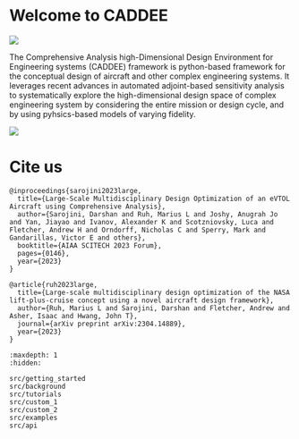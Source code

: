 # Welcome to CADDEE

![](/src/images/movie_all_geometry_frame.gif )


The Comprehensive Analysis high-Dimensional Design Environment for Engineering systems (CADDEE) framework is python-based framework for the conceptual design of aircraft and other 
complex engineering systems. It leverages recent advances in automated adjoint-based sensitivity analysis to systematically explore the high-dimensional design space of complex engineering system by considering the entire mission or design cycle, and by using pyhsics-based models of varying fidelity. 

![](/src/images/movie_sub_system_frame.gif )


# Cite us
```none
@inproceedings{sarojini2023large,
  title={Large-Scale Multidisciplinary Design Optimization of an eVTOL Aircraft using Comprehensive Analysis},
  author={Sarojini, Darshan and Ruh, Marius L and Joshy, Anugrah Jo and Yan, Jiayao and Ivanov, Alexander K and Scotzniovsky, Luca and Fletcher, Andrew H and Orndorff, Nicholas C and Sperry, Mark and Gandarillas, Victor E and others},
  booktitle={AIAA SCITECH 2023 Forum},
  pages={0146},
  year={2023}
}

@article{ruh2023large,
  title={Large-scale multidisciplinary design optimization of the NASA lift-plus-cruise concept using a novel aircraft design framework},
  author={Ruh, Marius L and Sarojini, Darshan and Fletcher, Andrew and Asher, Isaac and Hwang, John T},
  journal={arXiv preprint arXiv:2304.14889},
  year={2023}
}
```

<!-- Remove/add custom pages from/to toc as per your package's requirement -->

```{toctree}
:maxdepth: 1
:hidden:

src/getting_started
src/background
src/tutorials
src/custom_1
src/custom_2
src/examples
src/api
```
